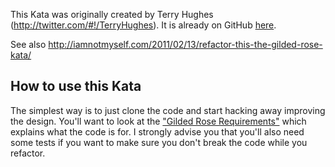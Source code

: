 This Kata was originally created by Terry Hughes (http://twitter.com/#!/TerryHughes). It is already on GitHub [here](https://github.com/NotMyself/GildedRose).

See also http://iamnotmyself.com/2011/02/13/refactor-this-the-gilded-rose-kata/

## How to use this Kata

The simplest way is to just clone the code and start hacking away improving the design. You'll want to look at the ["Gilded Rose Requirements"](https://github.com/emilybache/Refactoring-Katas/blob/master/GildedRose/GildedRoseRequirements.txt) which explains what the code is for. I strongly advise you that you'll also need some tests if you want to make sure you don't break the code while you refactor.